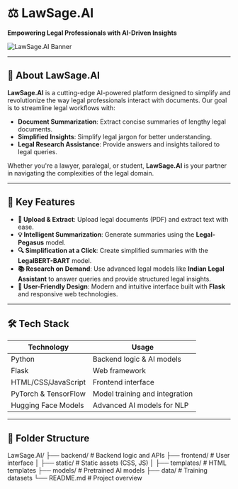 # **⚖️ LawSage.AI**  
**Empowering Legal Professionals with AI-Driven Insights**

![LawSage.AI Banner](https://via.placeholder.com/1000x300?text=LawSage.AI+%7C+AI-Powered+Legal+Assistant)  
 

---

## **📜 About LawSage.AI**

**LawSage.AI** is a cutting-edge AI-powered platform designed to simplify and revolutionize the way legal professionals interact with documents. Our goal is to streamline legal workflows with:  
- **Document Summarization**: Extract concise summaries of lengthy legal documents.  
- **Simplified Insights**: Simplify legal jargon for better understanding.  
- **Legal Research Assistance**: Provide answers and insights tailored to legal queries.  

Whether you're a lawyer, paralegal, or student, **LawSage.AI** is your partner in navigating the complexities of the legal domain.  

---

## **🚀 Key Features**
- **📄 Upload & Extract**: Upload legal documents (PDF) and extract text with ease.  
- **💡 Intelligent Summarization**: Generate summaries using the **Legal-Pegasus** model.  
- **🔍 Simplification at a Click**: Create simplified summaries with the **LegalBERT-BART** model.  
- **📚 Research on Demand**: Use advanced legal models like **Indian Legal Assistant** to answer queries and provide structured legal insights.  
- **🎨 User-Friendly Design**: Modern and intuitive interface built with **Flask** and responsive web technologies.  

---

## **🛠️ Tech Stack**

| **Technology**      | **Usage**                        |  
|----------------------|----------------------------------|  
| Python              | Backend logic & AI models       |  
| Flask               | Web framework                   |  
| HTML/CSS/JavaScript | Frontend interface              |  
| PyTorch & TensorFlow| Model training and integration  |  
| Hugging Face Models | Advanced AI models for NLP      |  

---

## **📂 Folder Structure**
LawSage.AI/ ├── backend/ # Backend logic and APIs ├── frontend/ # User interface │ ├── static/ # Static assets (CSS, JS) │ ├── templates/ # HTML templates ├── models/ # Pretrained AI models ├── data/ # Training datasets └── README.md # Project overview